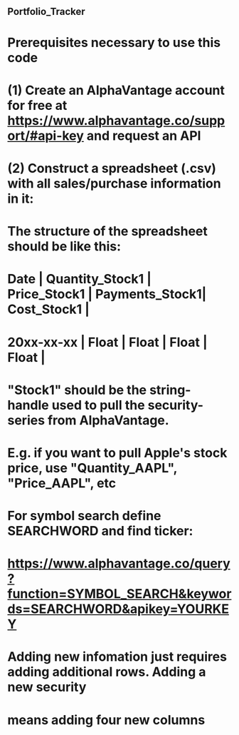 ## Portfolio_Tracker

# Prerequisites necessary to use this code

# (1) Create an AlphaVantage account for free at  https://www.alphavantage.co/support/#api-key and request an API
#
# (2) Construct a spreadsheet (.csv) with  all sales/purchase information in it:
#
# The structure of the spreadsheet should be like this:
#
# Date       | Quantity_Stock1 | Price_Stock1    | Payments_Stock1| Cost_Stock1 |
# 20xx-xx-xx |      Float      |      Float      |      Float     |      Float  |
#
# "Stock1" should be the string-handle used to pull the security-series from AlphaVantage.
# E.g. if you want to pull Apple's stock price, use "Quantity_AAPL", "Price_AAPL", etc
#
# For symbol search define SEARCHWORD and find ticker:
# https://www.alphavantage.co/query?function=SYMBOL_SEARCH&keywords=SEARCHWORD&apikey=YOURKEY
#
# Adding new infomation just requires adding  additional rows. Adding a new security
# means adding four new columns
